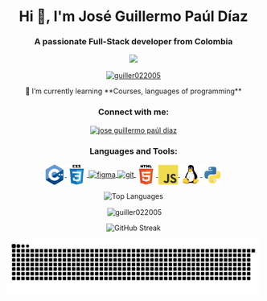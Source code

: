 
<h1 align="center" align="center">Hi 👋, I'm José Guillermo Paúl Díaz</h1>
<h3 align="center">A passionate Full-Stack developer from Colombia</h3>

<p align="center"><img src="https://visitcount.itsvg.in/api?id=guiller022005&label=Profile%20Views&color=0&icon=5&pretty=false" /></p>

<p align="center"> <a href="https://github.com/ryo-ma/github-profile-trophy"><img src="https://github-profile-trophy.vercel.app/?username=guiller022005" alt="guiller022005" /></a> </p>

<p align="center">🌱 I’m currently learning **Courses, languages of programming**</p>

<h3 align="center">Connect with me:</h3>
<p align="center">
<a align="center" href="https://linkedin.com/in/jose guillermo paúl diaz" target="blank"><img align="center" src="https://raw.githubusercontent.com/rahuldkjain/github-profile-readme-generator/master/src/images/icons/Social/linked-in-alt.svg" alt="jose guillermo paúl diaz" height="30" width="40" /></a>
</p>

<h3 align="center">Languages and Tools:</h3>
<p align="center"> <a align="center" href="https://www.w3schools.com/cpp/" target="_blank" rel="noreferrer"> <img align="center" src="https://raw.githubusercontent.com/devicons/devicon/master/icons/cplusplus/cplusplus-original.svg" alt="cplusplus" width="40" height="40"/> </a> <a align="center" href="https://www.w3schools.com/css/" target="_blank" rel="noreferrer"> <img align="center" src="https://raw.githubusercontent.com/devicons/devicon/master/icons/css3/css3-original-wordmark.svg" alt="css3" width="40" height="40"/> </a> <a href="https://www.figma.com/" target="_blank" rel="noreferrer"> <img align="center" src="https://www.vectorlogo.zone/logos/figma/figma-icon.svg" alt="figma" width="40" height="40"/> </a> <a align="center" href="https://git-scm.com/" target="_blank" rel="noreferrer"> <img align="center" src="https://www.vectorlogo.zone/logos/git-scm/git-scm-icon.svg" alt="git" width="40" height="40"/> </a> <a align="center" href="https://www.w3.org/html/" target="_blank" rel="noreferrer"> <img align="center" src="https://raw.githubusercontent.com/devicons/devicon/master/icons/html5/html5-original-wordmark.svg" alt="html5" width="40" height="40"/> </a> <a align="center" href="https://developer.mozilla.org/en-US/docs/Web/JavaScript" target="_blank" rel="noreferrer"> <img align="center" src="https://raw.githubusercontent.com/devicons/devicon/master/icons/javascript/javascript-original.svg" alt="javascript" width="40" height="40"/> </a> <a align="center" href="https://www.linux.org/" target="_blank" rel="noreferrer"> <img 
align="center" src="https://raw.githubusercontent.com/devicons/devicon/master/icons/linux/linux-original.svg" alt="linux" width="40" height="40"/> </a> <a align="center" href="https://www.python.org" target="_blank" rel="noreferrer"> <img  align="center"src="https://raw.githubusercontent.com/devicons/devicon/master/icons/python/python-original.svg" alt="python" width="40" height="40"/> </a> </p>

<p align="center" ><img src="https://github-readme-stats.vercel.app/api/top-langs?username=guiller022005&show_icons=true&locale=en&layout=compact&theme=radical" alt="Top Languages" /></p>

<p align="center" >&nbsp;<img align="center" src="https://github-readme-stats.vercel.app/api?username=guiller022005&show_icons=true&locale=en" alt="guiller022005" /></p>

<p align="center" ><img src="https://github-readme-streak-stats.herokuapp.com/?user=guiller022005&theme=dracula&border_radius=20&date_format=j%20M%5B%20Y%5D&mode=weekly" alt="GitHub Streak" /></p>

<picture style="center">
  <source media="(prefers-color-scheme: dark)" srcset="https://raw.githubusercontent.com/CODE-G-ROOT/CODE-G-ROOT/output/github-contribution-grid-snake-dark.svg">
  <img alt="github contribution grid snake animation" src="https://raw.githubusercontent.com/CODE-G-ROOT/CODE-G-ROOT/output/github-contribution-grid-snake.svg">
</picture>  

